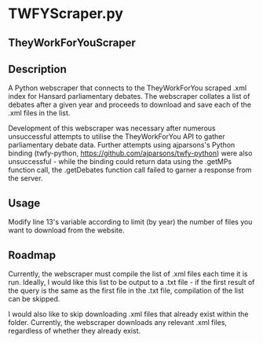 # TWFYScraper.py

## TheyWorkForYouScraper

## Description
A Python webscraper that connects to the TheyWorkForYou scraped .xml index for Hansard parliamentary debates. The webscraper collates a list of debates after a given year and proceeds to download and save each of the .xml files in the list.

Development of this webscraper was necessary after numerous unsuccessful attempts to utilise the TheyWorkForYou API to gather parliamentary debate data. Further attempts using ajparsons's Python binding (twfy-python, https://github.com/ajparsons/twfy-python) were also unsuccessful - while the binding could return data using the .getMPs function call, the .getDebates function call failed to garner a response from the server.

## Usage
Modify line 13's variable according to limit (by year) the number of files you want to download from the website.

## Roadmap
Currently, the webscraper must compile the list of .xml files each time it is run. Ideally, I would like this list to be output to a .txt file - if the first result of the query is the same as the first file in the .txt file, compilation of the list can be skipped. 

I would also like to skip downloading .xml files that already exist within the folder. Currently, the webscraper downloads any relevant .xml files, regardless of whether they already exist.